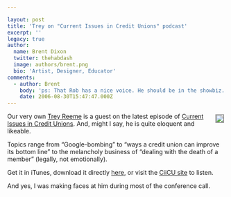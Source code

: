 ```yaml
---

layout: post
title: 'Trey on "Current Issues in Credit Unions" podcast'
excerpt: ''
legacy: true
author:
  name: Brent Dixon
  twitter: thehabdash
  image: authors/brent.png
  bio: 'Artist, Designer, Educator'
comments:
  - author: Brent
    body: 'ps: That Rob has a nice voice. He should be in the showbiz.'
    date: 2006-08-30T15:47:47.000Z
---
```


<p><a href="http://www.ciicu.com"><img src="/images/legacy/lookitme%21.jpg" style="float:right; border: 2px solid #999999; margin: 4px;" /></a>Our very own <a href="http://opensourcecu.com/author/trey-reeme">Trey Reeme</a> is a guest on the latest episode of <a href="http://ciicu.com/">Current Issues in Credit Unions</a>. And, might I say, he is quite eloquent and likeable.</p>
<p>Topics range from &#8220;Google-bombing&#8221; to &#8220;ways a credit union can improve its bottom line&#8221; to the melancholy business of &#8220;dealing with the death of a member&#8221; (legally, not emotionally).</p>
<p>Get it in iTunes, download it directly <a href="http://media.libsyn.com/media/ciicu/Current_Issues_in_Credit_Unions_Episode_5.mp3">here</a>, or visit the <a href="http://www.ciicu.com">CiiCU site</a> to listen.</p>
<p>And yes, I was making faces at him during most of the conference call.</p>